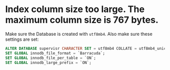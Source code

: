 # Index column size too large. The maximum column size is 767 bytes.

Make sure the Database is created with `utf8mb4`. Also make sure these settings are set:

```sql
ALTER DATABASE supervisr CHARACTER SET = utf8mb4 COLLATE = utf8mb4_unicode_ci;
SET GLOBAL innodb_file_format = `Barracuda`;
SET GLOBAL innodb_file_per_table = `ON`;
SET GLOBAL innodb_large_prefix = `ON`;
```
